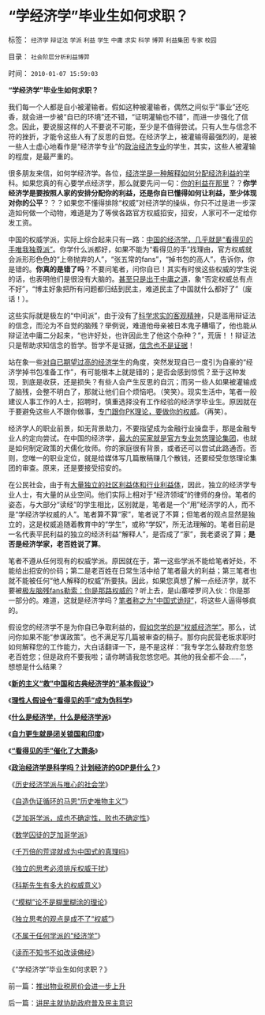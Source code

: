 # “学经济学”毕业生如何求职？

标签： `经济学` `辩证法` `学派` `利益` `学生` `中庸` `求实` `科学` `博羿` `利益集团` `专家` `校园` 

目录： `社会阶层分析利益博羿`

时间： `2010-01-07 15:59:03`

**“学经济学”毕业生如何求职？**

我们每一个人都是自小被灌输者。假如这种被灌输者，偶然之间似乎“事业”还吃香，就会进一步被“自已的环境”还不错，“证明灌输也不错”，而进一步强化了信念。因此，要说服这样的人不要说不可能，至少是不值得尝试。只有人生与信念不符的挫折，才能令这些人有了反思的自觉。在经济学上，被灌输得最强烈的，是被一些人士虚心地看作是“经济学专业”的[政治经济专业](../../../2009/3/28/大学无书：难道诡辩忽悠是传统政治经济学的理论支柱.md)的学生，其实，这些人被灌输的程度，是最严重的。

很多朋友来信，如何学经济学。各位，[经济学是一种解释如何分配经济利益的学](../../../2009/12/23/经济学的科学含量与权威依赖成反比.md)科。如果您真的有心要学点经济学，那么就要先问一句：[你的利益在那里](http://blog.sina.com.cn/s/blog_5563a64d0100dfvx.html)？？**你学经济学是要按照人家的安排分配你的利益，还是你自已懂得如何让利益，至少体现对你的公平**？？？如果您不懂得排除“权威”对经济学的操纵，你只不过是进一步深造如何做一个动物，难道是为了等侯各路官方权威招安，招安，人家可不一定给你发工资。

中国的权威学派，实际上综合起来只有一路：[中国的经济学，几乎就是“看得见的手唯我独尊派”](../../../2009/12/24/什么是经济学？什么是经济学派？.md)。你学什么派都好，如果不能为“看得见的手”找理由，官方权威就会派形形色色的“上帝抛弃的人”，“张五常的fans”，“掉书包的高人”，告诉你，你是错的。**你真的是错了吗**？不要问笔者，问你自已！其实有时侯这些权威的学生说的话，也表明他们是很没有大脑的。[甚至只是出于中庸之道](http://darthvad.blog.sohu.com/132381039.html)，象“否定权威总有点不好”，“博主好象把所有问题都归结到民主，难道民主了中国就什么都好了”（废话！）。

这些实际就是极左的“中间派”，由于没有了[科学求实的客观精神](../../../2009/6/19/科学认知是唯心信仰和唯物主义共存条件.md)，只是滥用辩证法的信念，而沦为不自觉的脑残？举例说，难道他母亲被日本鬼子糟塌了，他也能从辩证法中庸二分起来，“也许好处，也许因此生了他这个杂种？”，荒唐！！辩证法只是帮助求知信念的哲学。哲学不是证据，[信念也不是证据](../../../2009/12/14/不要和信念争论.md)！

站在象一些[对自已期望过高的经济学](../../../2009/8/29/过高的期望造就了唯心，左倾，和乌托邦.md)生的角度，突然发现自已一度引为自豪的“经济学掉书包准备工作”，有可能根本上就是错的；是否会感到惊慌？至于这种发现，到底是收获，还是损失？有些人会产生反思的自沉；而另一些人如果被灌输成了脑残，会整不明白了，那就让他们自个烦恼吧。（笑笑）。现实生活中，笔者一般建议人事工作的人士，招聘时，慎重选择没有工作经验的经济学毕业生。原因就在于要避免这些人不跟你做事，[专门跟你PK理论，要做你的权威](../../../2009/7/29/过分崇拜理论和哲学的社会文化必定崇拜权威.md)。（再笑）。

经济学人的职业前景，如无背景助力，不要指望成为金融行业操盘手，那是金融专业人的定向尝试。在中国的经济学，[最大的买家就是官方专业忽悠理论集团](../../../2009/12/8/为神写文章的中国文人和中国的科学.md)，也就是如何制定政策的犬儒化妆师。你的家庭很有背景，或者还可以尝试此路通否。否则，您唯一的职业定位，就是给媒体写几篇散稿赚几个散钱，还要经受忽悠理论集团的审查。原来，还是要接受招安的。

在公民社会，由于有[大量独立的社区利益体和行业利益体](../../../2009/3/8/社区自治之户籍制度与民主人权的关系.md)，因此，独立的经济学专业人士，有大量的从业空间。他们实际上相对于“经济领域”的律师的身份。笔者的姿态，与大部分“读经”的学生相比，区别就是，笔者是一个“用”经济学的人，而不是“学经济学权威的人”。笔者算不算“家”，笔者说了不算；但笔者的观点显然是独立的，这是权威追随着教育中的“学生”，或称“学奴”，所无法理解的。笔者目前是一名代表平民利益的独立的经济利益“解释人”，是否成了“家”，我老婆说了算；**是否是经济学家，老百姓说了算**。

笔者不遵从任何现有的权威学派。原因就在于，第一这些学派不能给笔者好处，不能给出招安的价码；第二是老百姓在日常生活中给了笔者最大的利益；第三笔者也就不能被任何“他人解释的权威”所要挟。因此，如果您真想了解一点经济学，就不要被[极左脑残fans勒索：你是那路权威的](../../../2009/12/15/最要不得权威的经济学和权威的政治经济学.md)？听上去，是山寨喽罗问入伙：你是那一部分的。难道，这就是经济学吗？[笔者称之为“中国式诡辩”](../../../2008/10/10/中国式诡辩：官本位文化之权位崇拜心魔.md)，将这些人逼得够疯的。

假设您的经济学不是为你自已争取利益的，[假如您学的是“权威经济学”](../../../2009/12/15/最要不得权威的经济学和权威的政治经济学.md)。那么，试问你如果不能“参谋政策”。也不满足写几篇被审查的稿子。那你向民营老板求职时如何解释您的工作能力，大白话翻译一下，是不是这样：“我专学怎么替政府忽悠老百姓您；但是政府不要我啦；请你聘请我忽悠您吧。其他的我全都不会……”，想想是什么结果？

《[**新的主义“救”中国和古典经济学的“基本假设”**](../../../2009/12/23/新的主义“救”中国的步骤和古典经济学的“基本假设”.md)》

《[**理性人假设令“看得见的手”成为伪科学**](../../../2009/12/24/理性人假设令“看得见的手”成为伪科学.md)》

《[**什么是经济学，什么是经济学派**](../../../2009/12/24/什么是经济学？什么是经济学派？.md)》

《[**自力更生就是闭关锁国和印度**](../../../2009/12/25/自力更生就是闭关锁国和印度.md)》

《[**“看得见的手”催化了大萧条**](../../../2009/12/26/“看得见的手”催化了大萧条.md)》

《[**政治经济学是科学吗？计划经济的GDP是什么？**](../../../2009/12/27/政治经济学是科学吗？计划经济的GDP是什么？.md)》

《[历史经济学派与唯心的社会学](../../../2009/12/29/历史经济学派与唯心的社会学.md)》

《[自造伪证循环的马恩“历史唯物主义”](../../../2009/12/30/自造伪证循环的马恩“历史唯物主义”.md)》

《[芝加哥学派，成也不确定性，败也不确定性](../../../2009/12/30/芝加哥学派，成也不确定性，败也不确定性.md)》

《[数学囚徒的芝加哥学派](../../../2009/12/31/数学囚徒的芝加哥学派.md)》

《[千万倍的荒谬就成为中国式的真理吗](../../../2010/1/3/千万倍的荒谬能造就真理吗.md)》

《[独立的思考必须排斥权威干扰](../../../2010/1/3/独立的思考必须排斥权威干扰.md)》

《[科斯先生有多大的权威意义](../../../2010/1/4/科斯先生有多大的权威意义.md)》

《[“模糊”论不是糊里糊涂的理论](../../../2010/1/5/“模糊”论不是糊里糊涂的理论.md)》

《[独立思考的观点是成不了“权威”](../../../2010/1/6/独立思考的观点是成不了“权威”.md)》

《[不属于任何学派的“经济学”](http://blog.sina.com.cn/s/blog_5563a64d0100gcqf.html)》

《[读而不知书不如改读佛经](../../../2010/1/6/读而不知书不如改读佛经.md)》

《“学经济学”毕业生如何求职？》



前一篇：[推出物业税房价会进一步上升](../../../2010/1/7/推出物业税房价会进一步上升.md)

后一篇：[讲民主就协助政府普及民主意识](../../../2010/1/7/讲民主就协助政府普及民主意识.md)